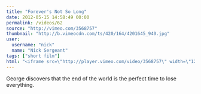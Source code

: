 ```yaml
---
title: "Forever's Not So Long"
date: 2012-05-15 14:58:49 00:00
permalink: /videos/62
source: "http://vimeo.com/3568757"
thumbnail: "http://b.vimeocdn.com/ts/420/164/4201645_940.jpg"
user:
  username: "nick"
  name: "Nick Sergeant"
tags: ["short film"]
html: "<iframe src=\"http://player.vimeo.com/video/3568757\" width=\"1280\" height=\"720\" frameborder=\"0\" webkitallowfullscreen mozallowfullscreen allowfullscreen></iframe>"
---
```


George discovers that the end of the world is the perfect time to lose everything.